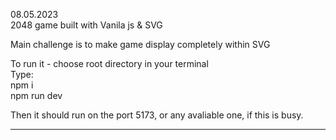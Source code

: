 08.05.2023  
2048 game built with Vanila js & SVG

Main challenge is to make game display completely within SVG

To run it - choose root directory in your terminal  
Type:  
npm i  
npm run dev

Then it should run on the port 5173, or any avaliable one, if this is busy.

---
